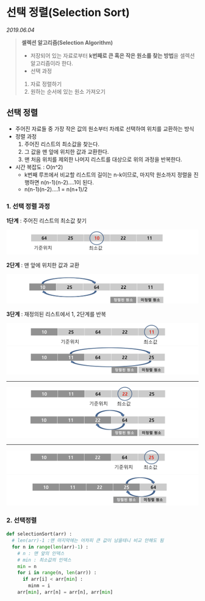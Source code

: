 # 선택 정렬(Selection Sort)

*2019.06.04*



>**셀렉션 알고리즘(Selection Algorithm)**
>
>- 저장되어 있는 자료로부터 **k번째로 큰 혹은 작은 원소를 찾는 방법**을 셀렉션 알고리즘이라 한다.
>- 선택 과정
>  1. 자료 정렬하기
>   2. 원하는 순서에 있는 원소 가져오기



## 선택 정렬

- 주어진 자료들 중 가장 작은 값의 원소부터 차례로 선택하여 위치를 교환하는 방식
- 정렬 과정
  1. 주어진 리스트의 최소값을 찾는다.
  2. 그 값을 맨 앞에 위치한 값과 교환한다.
  3. 맨 처음 위치를 제외한 나머지 리스트를 대상으로 위의 과정을 반복한다.
- 시간 복잡도 : O(n^2)
  - k번째 루프에서 비교할 리스트의 길이는 n-k이므로, 마지막 원소까지 정렬을 진행하면 n(n-1)(n-2)….1이 된다.
  - n(n-1)(n-2)….1 = n(n+1)/2



### 1. 선택 정렬 과정

**1단계** : 주어진 리스트의 최소값 찾기

![선택정렬](./images/selection1.png)

**2단계** :  맨 앞에 위치한 값과 교환

![선택정렬](./images/selection2.png)

**3단계** : 재정의된 리스트에서 1, 2단계를 반복

![선택정렬](./images/selection3.png)
![선택정렬](./images/selection4.png)

---

![선택정렬](./images/selection5.png)
![선택정렬](./images/selection6.png)

---

![선택정렬](./images/selection7.png)
![선택정렬](./images/selection8.png)



### 2. 선택정렬

```python
def selectionSort(arr) :
  # len(arr)-1 :맨 마지막에는 어차피 큰 값이 남을테니 비교 안해도 됨
  for n in range(len(arr)-1) :	
    # n : 맨 앞의 인덱스
    # min : 최소값의 인덱스
    min = n
    for i in range(n, len(arr)) :
      if arr[i] < arr[min] :
        minm = i
    arr[min], arr[n] = arr[n], arr[min]
```

